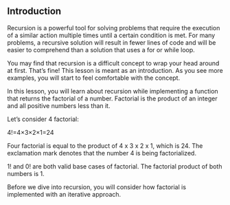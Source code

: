 ## Introduction

Recursion is a powerful tool for solving problems that require the execution of a similar action multiple times until a certain condition is met. For many problems, a recursive solution will result in fewer lines of code and will be easier to comprehend than a solution that uses a for or while loop.

You may find that recursion is a difficult concept to wrap your head around at first. That’s fine! This lesson is meant as an introduction. As you see more examples, you will start to feel comfortable with the concept.

In this lesson, you will learn about recursion while implementing a function that returns the factorial of a number. Factorial is the product of an integer and all positive numbers less than it.

Let’s consider 4 factorial:

4!=4×3×2×1=24

Four factorial is equal to the product of 4 x 3 x 2 x 1, which is 24. The exclamation mark denotes that the number 4 is being factorialized.

1! and 0! are both valid base cases of factorial. The factorial product of both numbers is 1.

Before we dive into recursion, you will consider how factorial is implemented with an iterative approach.
